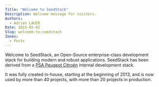 ```yaml
---
Title: "Welcome to SeedStack"
Description: Welcome message for visitors.
Authors: 
  - Adrien LAUER
Date: 2015-05-02
Slug: welcome-to-seedstack
Zones:
  - Posts
---
```


Welcome to SeedStack, an Open-Source enterprise-class development stack for building modern and robust applications.
SeedStack has been derived from a [PSA Peugeot Citroën](http://www.psa-peugeot-citroen.com/) internal development
stack. 

It was fully created in-house, starting at the beginning of 2013, and is now used by more than 40 projects, with more than 
20 projects in production.  